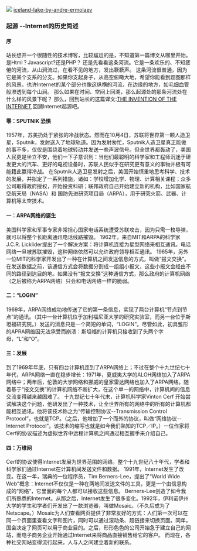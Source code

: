 ![](/Users/zqy/Desktop/iceland-lake-by-andre-ermolaev-three.jpg)
[iceland-lake-by-andre-ermolaev](http://andre.ru/about-andre-ermolaev-creative-photography/)
### 起源 --Internet的历史简述
#### 序
站长想开一个很随性的技术博客，比较尴尬的是，不知道第一篇博文从哪里开始。是Html？Javascript?还是PHP？
还是先看看这条河流。它是一条欢乐的、不知疲倦的河流，从山涧流过，在看不见的地方，发出簌簌声。
这条河流很普通，因为它是某个支系的分支。如果你支起身子，从高空俯瞰大地，希望你能看到题图那样的风景。也许Internet的某个部分也像这纵横的河流，在边缘的地方，如毛细血管般渗透到每个山涧。
那么如果在时间、空间上回溯，那么起源处的那条河流处在什么样的风景下呢？
那么，回到站长的这篇译文:[THE INVENTION OF THE INTERNET](http://www.history.com/topics/inventions/invention-of-the-internet),回溯Internet起源吧。

#### 零：SPUTNIK 恐惧
1957年，苏美扔处于紧张的冷战状态。然而在10月4日，苏联将世界第一颗人造卫星，Sputnik，发射送入了地球轨道。因为发射匆忙，Sputnik人造卫星真正能做的事不多，仅仅是围绕着地球转动并发送一些声波信号。但全世界都轰动了，美国人民更是坐立不安，他们一下子意识到：当他们最聪明的科学家和工程师沉迷于研发更大的汽车、更好的电视设备时，苏联人民似乎在研究更有意义的事物并极有可能籍此赢得冷战。
在Sputnik人造卫星发射之后，美国开始慎重地思考科学、技术的发展，并拟定了一系列措施，诸如：学校增加化学、物理、计算相关课程；众多公司取得政府授权，开始投资科研；联邦政府自己开始建立新的机构，比如国家航空航天局（NASA）和 国防先进研究项目局（ARPA），用于研究火箭、武器、计算机等太空技术。

#### 一：ARPA网络的诞生
美国科学家和军事专家非常担心国家电话系统遭受苏联攻击，因为只需一枚导弹，就可以将整个长距离通讯电话线路摧毁。
1962年，来自MIT和ARPA的科学家 J.C.R. Licklider提出了一个解决方案：将计算机连接为星型网络来相互通讯。电话网络一旦被苏联摧毁，这种网络依然可以允许政府领导相互通讯。
1965年，另外一位MIT的科学家开发出了一种在计算机之间发送信息的方式，叫做“报文交换”。在发送数据之前，该通信方式会将数据分割成一组组小报文，这些小报文会经由不同的路径到达目的地。如果没有“报文交换”这种通信方式，那么政府的计算机网络（之后被称为ARPA网络）只会和电话网络一样的脆弱。

#### 二：“LOGIN”
1969年，ARPA网络成功地传送了它的第一条信息，实现了两台计算机“节点到节点”的通讯。（其中一台计算机位于加利福尼亚大学的研究实验室，而另一台位于斯坦福研究院。）发送的消息只是一个简短的单词，“LOGIN”。尽管如此，初具雏形的APRA网络因无法承受而崩溃：斯坦福的计算机只接收到了头两个字母，“L”和“O”。

#### 三：发展
到了1969年年底，只有四台计算机连到了ARPA网络上；不过在整个十九世纪七十年代，ARPA网络一直在稳步增长：1971年，夏威夷大学的ALOH网络加入了ARPA网络中；两年后，伦敦的大学网络和挪威的皇家雷达网络也加入了ARPA网络。随着基于“报文交换”的计算机网络不断扩大，在这个单一的网络中，计算机间的信息交流变得越来越困难了。
十九世纪七十年代末，计算机科学家Vinton Cerf 开始尝试解决这个问题，他研发出了一种技术，让全世界所有的网络中的所有的计算机都能相互通讯。他将该技术称之为“传输控制协议--Transmission Control Protocol”，也就是TCP。（之后，他增加了一个而外的协议，叫做“网络协议--Internet Protocol”。该技术的缩写也就是如今我们熟知的TCP／IP。）一位作家将Cerf的协议描述为虚拟世界中远程计算机之间通过相互握手来介绍自己。



#### 四：万维网
Cerf的协议使得Internet发展为世界范围的网络。整个十九世纪八十年代，学者和科学家们通过Internet在计算机间发送文件和数据。
1991年，Internet发生了改变。在这一年，瑞典的一位程序员，Tim Berners-Lee，提出了“World Wide Web”概念：Internet不仅仅是一种在两地间发送文件的工具，更是一个由信息构成的“网络”，它里面的每个人都可以接收这些信息。
Berners-Lee创造了如今我们所熟悉的Internet。从那之后，Internet发生了很多变化。1992年，伊利诺伊州大学的学生和学者们开发出了一款浏览器，叫做Mosaic。（不久后成为了Netscape。）Mosaic为人们查看网页提供了非常友好的方式：人们第一次可以在同一个页面里查看文字和图片，同时可以通过滚动条、超链接来切换页面。同年，国会决定了网页可以用于商业目的。之后，形形色色的公司开始急于建立自己的网站，而电子商务企业开始通过Internet来将商品直接销售给它的客户。
而现在，各种社交网站变得流行起来，人与人之间建立着新的联系。